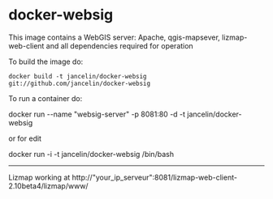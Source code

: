 docker-websig
=============

This image contains a WebGIS server: 
Apache, qgis-mapsever, lizmap-web-client and all dependencies required for operation


To build the image do:

```
docker build -t jancelin/docker-websig git://github.com/jancelin/docker-websig
```
To run a container do:

docker run --name "websig-server" -p 8081:80 -d -t jancelin/docker-websig

or for edit 

docker run  -i -t jancelin/docker-websig /bin/bash 

____________________________________________________________________________________

Lizmap working at http://"your_ip_serveur":8081/lizmap-web-client-2.10beta4/lizmap/www/
